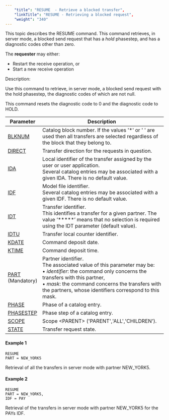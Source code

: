 ```yaml
---
    "title": "RESUME  - Retrieve a blocked transfer",
    "linkTitle": "RESUME - Retrieving a blocked request",
    "weight": "340"
---
```

This topic describes the <span id="About_the_RESUME_Command"></span>RESUME
command. This command retrieves, in server mode, a blocked send request
that has a *hold* phasestep, and has a diagnostic codes other than zero.

The **requester** may either:

- Restart the receive
    operation, or
- Start a new receive
    operation

Description:

Use this command to retrieve, in server mode, a blocked
send request with the hold phasestep, the diagnostic codes of which
are not null.

This command resets the diagnostic code to 0 and the diagnostic
code to HOLD.


| Parameter  | Description  |
| --- | --- |
| [BLKNUM](../../../command_summary/parameter_intro/blknum)  | Catalog block number. If the values '*' or ' ' are used then all transfers are selected regardless of the block that they belong to. |
| [DIRECT](../../../command_summary/parameter_intro/direct)  | Transfer direction for the requests in question. |
| [IDA](../../../command_summary/parameter_intro/ida)  | Local identifier of the transfer assigned by the user or user application.<br/> Several catalog entries may be associated with a given IDA. There is no default value. |
| [IDF](../../../command_summary/parameter_intro/idf)  | Model file identifier.<br/> Several catalog entries may be associated with a given IDF. There is no default value. |
| [IDT](../../../command_summary/parameter_intro/idu)  | Transfer identifier.<br/> This identifies a transfer for a given partner. The value ‘*****’ means that no selection is required using the IDT parameter (default value). |
| [IDTU](../../../command_summary/parameter_intro/idtu)  | Transfer local counter identifier. |
| [KDATE]()  | Command deposit date.  |
| [KTIME]()  | Command deposit time.  |
| [PART](../../../command_summary/parameter_intro/part) <br/> (Mandatory) | Partner identifier.<br/> The associated value of this parameter may be:<br/> • *identifier*: the command only concerns the transfers with this partner,<br/> • *mask*: the command concerns the transfers with the partners, whose identifiers correspond to this mask. |
| [PHASE]()  | Phase of a catalog entry.  |
| [PHASESTEP]()  | Phase step of a catalog entry.  |
| [SCOPE](../../../command_summary/parameter_intro/scope)  | Scope &lt;PARENT&gt; ('PARENT','ALL','CHILDREN').  |
| [STATE](../../../command_summary/parameter_intro/state)  | Transfer request state.  |


#### Example 1

```
RESUME
PART = NEW_YORK5
```

Retrieval of all the transfers in server mode with partner NEW_YORK5.

#### Example 2

```
RESUME
PART = NEW_YORK5,
IDF = PAY
```

Retrieval of the transfers in server mode with partner NEW_YORK5 for
the PAYs IDF.
